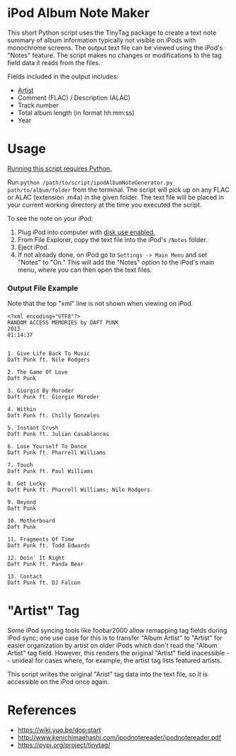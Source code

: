 # iPod Album Note Maker
This short Python script uses the TinyTag package to create a text note summary of album information typically not visible on iPods with monochrome screens. The output text file can be viewed using the iPod's "Notes" feature. The script makes no changes or modifications to the tag field data it reads from the files.

Fields included in the output includes:
* [Artist](#artist-tag)
* Comment (FLAC) / Description (ALAC)
* Track number
* Total album length (in format hh:mm:ss)
* Year

# Usage
[Running this script requires Python.](https://www.freecodecamp.org/news/check-python-version-how-to-check-py-in-mac-windows-and-linux/)

Run `python /path/to/script/ipodAlbumNoteGenerator.py path/to/album/folder` from the terminal. The script will pick up on any FLAC or ALAC (extension .m4a) in the given folder.
The text file will be placed in your current working directory at the time you executed the script.

To see the note on your iPod:
1. Plug iPod into computer with [disk use enabled.](https://www.copytrans.net/support/how-to-use-the-ipod-as-a-storage-drive-enable-disk-use/)
2. From File Explorer, copy the text file into the iPod's `/Notes` folder.
3. Eject iPod.
4. If not already done, on iPod go to `Settings -> Main Menu` and set "Notes" to "On." This will add the "Notes" option to the iPod's main menu, where you can then open the text files.

### Output File Example
Note that the top "xml" line is not shown when viewing on iPod.
```
<?xml encoding="UTF8"?>
RANDOM ACCESS MEMORIES by DAFT PUNK
2013
01:14:37


1. Give Life Back To Music
Daft Punk ft. Nile Rodgers

2. The Game Of Love
Daft Punk

3. Giorgio By Moroder
Daft Punk ft. Giorgio Moroder

4. Within
Daft Punk ft. Chilly Gonzales

5. Instant Crush
Daft Punk ft. Julian Casablancas

6. Lose Yourself To Dance
Daft Punk ft. Pharrell Williams

7. Touch
Daft Punk ft. Paul Williams

8. Get Lucky
Daft Punk ft. Pharrell Williams; Nile Rodgers

9. Beyond
Daft Punk

10. Motherboard
Daft Punk

11. Fragments Of Time
Daft Punk ft. Todd Edwards

12. Doin' It Right
Daft Punk ft. Panda Bear

13. Contact
Daft Punk ft. DJ Falcon

```

# "Artist" Tag
Some iPod syncing tools like foobar2000 allow remapping tag fields during iPod sync; one use case for this is to transfer "Album Artist" to "Artist" for easier organization by artist on older iPods which don't read the "Album Artist" tag field. However, this renders the original "Artist" field inacessible -- unideal for cases where, for example, the artist tag lists featured artists.

This script writes the original "Arist" tag data into the text file, so it is accessible on the iPod once again.

# References
* https://wiki.yuo.be/dop:start
* http://www.kenichimaehashi.com/ipodnotereader/ipodnotereader.pdf
* https://pypi.org/project/tinytag/
